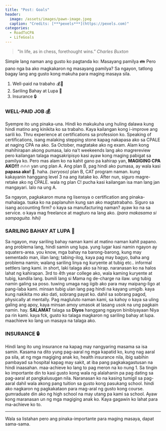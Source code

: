 ```yaml
---
title: "Post: Goals"
header:
  image: /assets/images/pawn-image.jpeg
  caption: "Credits: [***pexels***](https://pexels.com)"
categories:
  - RoadToCPA
  - LifeGoals
---
```


>"In life, as in chess, forethought wins.” 
 >*Charles Buxton*

Simple lang naman ang gusto ko pagtanda ko: Masayang pamilya 👪
Pero pano nga ba ako magkakaron ng masayang pamilya?
Sa ngayon, tatlong bagay lang ang gusto kong makuha para maging masaya sila.

1. Well-paid na trabaho 💰💸
2. Sariling Bahay at Lupa 🏡
3. Insurance 🔒

### WELL-PAID JOB 💰
  Syempre ito ung pinaka-una. Hindi ko makukuha ung huling dalawa kung hindi matino ang kinikita ko sa trabaho. Kaya kailangan kong i-improve ang sarili ko.
  Thru experience at certifications sa profession ko. Speaking of certifications, isang malaking stepping stone kapag nakapasa ako sa CPALE at naging CPA na ako.
  Sa October, magtatake ako ng exam. Alam kong mahihirapan akong pumasa, lalo na't weekeends lang ako magrereview 
  pero kailangan talaga magsakripisyo kasi ayaw kong maging pabigat sa pamilya ko. Pero mas alam ko na kahit gano pa kahirap yan, **MAGIGING CPA AKO!!!** 🔥🔥🔥
  yan ung plan A. Ang plan B, pag hindi ako pumasa, ay wala kasi **papasa ako!** 💯. haha. *(seryoso)* plan B, CAT program naman.
  kung kakayanin hanggang level 3 na ang itatake ko. After nun, siguro magre-retake ako ng CPALE. 
  wala ng plan C! pucha kasi kailangan isa man lang jan mangayari. lalo na ung A.
  
  Sa ngayon, pagkakaron muna ng lisensya o certification ang pinaka-mahalaga. tsaka ko na paplanuhin kung san ako magtatrabaho. Siguro sa isang accounting firm? o kaya sa manufacturing naman? ayaw ko na sa service. o kaya mag freelance at magturo na lang ako. *(para makasama si sampaguita. hihi)*

### SARILING BAHAY AT LUPA 🏡
  Sa ngayon, may sariling bahay naman kami at matino naman kahit papano. ang problema lang, hindi samin ung lupa. yung lugar kasi namin ngayon ay squaters-area. 
  you know, mga bahay na barong-barong, kung may sementado man, iilan lang; tabing-ilog, kaya pag may bagyo, baha ang problema namin; walang sariling linya ng kuryente at tubig etc.. informal settlers lang kami.
  in short, laki talaga ako sa hirap. naranasan ko na halos lahat ng kahirapan. 3rd to 4th year college ako, wala kaming kuryente at tubig, kandila lang. bumili lang si Mama ng de-charge na ilaw.
  ung tubig namin galing sa poso. tuwing umaga nag iigib ako para may maipang-ligo at pang-laba kami. 
  minsan tubig ulan lang pag hindi na kayang umigib. kaya kung nakikita mo ako dati, sobrang payat ko. dahil sa sobrang pagod, physically at mentally.
  Pag magluluto naman kami, sa kahoy o kaya sa uling galing ang apoy, kaya minsan amoy umasok at lasang usok na ung pagkain namin. hay.
  **SALAMAT** talaga sa **Diyos** hanggang ngayon binibiyayaan Niya pa rin kami.
  kaya fck, gusto ko talaga magkaron ng sariling bahay at lupa. maachieve ko lang un masaya na talaga ako.
  
### INSURANCE 🔒
  Hindi lang ito ung insurance na kapag may nangyaring masama sa isa samin. Kasama na dito yung pag-aaral ng mga kapatid ko, kung nag aaral pa sila, at ng mga magiging anak ko, health insurance nila, ibig sabihin pambayad sa hospital kapag may sakit, at iba pang pagkakagastusan na hindi inaasahan. maa-achieve ko lang to pag meron na ko nung 1.
  Sa tingin ko importante din to kasi gusto kong wala ng alalahanin pa pag dating sa pag-aaral at pangkalusugan nila. Naranasan ko na kasing tumigil sa pag-aaral dahil wala akong pang tuition sa gusto kong pasukang school. hindi ako nagkaron ng pagkakataon para mag-aral ng gusto kong course. gumraduate din ako ng high school na may utang pa kami sa school. 
  Ayaw kong maranasan un ng mga magiging anak ko. Kaya gagawin ko lahat para ma-achieve ko to.
  
---
Wala sa listahan pero ang pinaka-importante para maging masaya, dapat sama-sama.